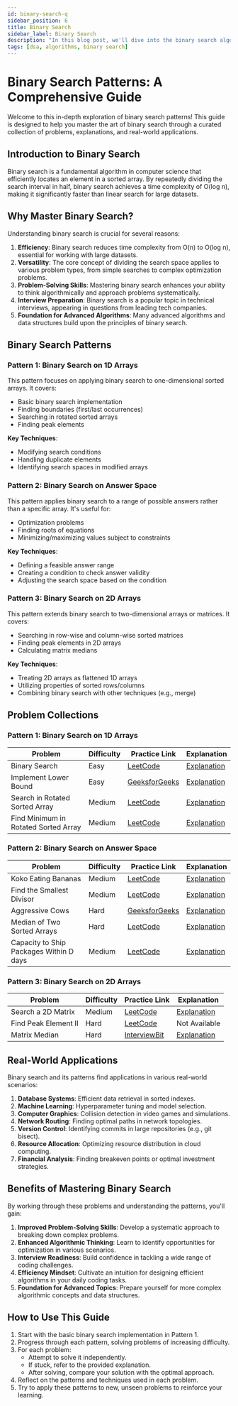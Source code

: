 ```yaml
---
id: binary-search-q
sidebar_position: 6
title: Binary Search
sidebar_label: Binary Search
description: "In this blog post, we'll dive into the binary search algorithm, a fundamental technique in computer science for efficiently finding an element in a sorted array."
tags: [dsa, algorithms, binary search]
---
```


# Binary Search Patterns: A Comprehensive Guide

Welcome to this in-depth exploration of binary search patterns! This guide is designed to help you master the art of binary search through a curated collection of problems, explanations, and real-world applications.


## Introduction to Binary Search

Binary search is a fundamental algorithm in computer science that efficiently locates an element in a sorted array. By repeatedly dividing the search interval in half, binary search achieves a time complexity of O(log n), making it significantly faster than linear search for large datasets.

## Why Master Binary Search?

Understanding binary search is crucial for several reasons:

1. **Efficiency**: Binary search reduces time complexity from O(n) to O(log n), essential for working with large datasets.
2. **Versatility**: The core concept of dividing the search space applies to various problem types, from simple searches to complex optimization problems.
3. **Problem-Solving Skills**: Mastering binary search enhances your ability to think algorithmically and approach problems systematically.
4. **Interview Preparation**: Binary search is a popular topic in technical interviews, appearing in questions from leading tech companies.
5. **Foundation for Advanced Algorithms**: Many advanced algorithms and data structures build upon the principles of binary search.

## Binary Search Patterns

### Pattern 1: Binary Search on 1D Arrays

This pattern focuses on applying binary search to one-dimensional sorted arrays. It covers:

- Basic binary search implementation
- Finding boundaries (first/last occurrences)
- Searching in rotated sorted arrays
- Finding peak elements

**Key Techniques**:
- Modifying search conditions
- Handling duplicate elements
- Identifying search spaces in modified arrays

### Pattern 2: Binary Search on Answer Space

This pattern applies binary search to a range of possible answers rather than a specific array. It's useful for:

- Optimization problems
- Finding roots of equations
- Minimizing/maximizing values subject to constraints

**Key Techniques**:
- Defining a feasible answer range
- Creating a condition to check answer validity
- Adjusting the search space based on the condition

### Pattern 3: Binary Search on 2D Arrays

This pattern extends binary search to two-dimensional arrays or matrices. It covers:

- Searching in row-wise and column-wise sorted matrices
- Finding peak elements in 2D arrays
- Calculating matrix medians

**Key Techniques**:
- Treating 2D arrays as flattened 1D arrays
- Utilizing properties of sorted rows/columns
- Combining binary search with other techniques (e.g., merge)

## Problem Collections

### Pattern 1: Binary Search on 1D Arrays

| Problem | Difficulty | Practice Link | Explanation |
|---------|------------|---------------|-------------|
| Binary Search | Easy | [LeetCode](https://leetcode.com/problems/binary-search/) | [Explanation](https://takeuforward.org/data-structure/binary-search-explained/) |
| Implement Lower Bound | Easy | [GeeksforGeeks](https://www.geeksforgeeks.org/problems/floor-in-a-sorted-array-1587115620/1) | [Explanation](https://takeuforward.org/arrays/implement-lower-bound-bs-2/) |
| Search in Rotated Sorted Array | Medium | [LeetCode](https://leetcode.com/problems/search-in-rotated-sorted-array/) | [Explanation](https://takeuforward.org/data-structure/search-element-in-a-rotated-sorted-array/) |
| Find Minimum in Rotated Sorted Array | Medium | [LeetCode](https://leetcode.com/problems/find-minimum-in-rotated-sorted-array/) | [Explanation](https://takeuforward.org/data-structure/minimum-in-rotated-sorted-arrayy) |

### Pattern 2: Binary Search on Answer Space

| Problem | Difficulty | Practice Link | Explanation |
|---------|------------|---------------|-------------|
| Koko Eating Bananas | Medium | [LeetCode](https://leetcode.com/problems/koko-eating-bananas/) | [Explanation](https://takeuforward.org/binary-search/koko-eating-bananas/) |
| Find the Smallest Divisor | Medium | [LeetCode](https://leetcode.com/problems/find-the-smallest-divisor-given-a-threshold/) | [Explanation](https://takeuforward.org/arrays/find-the-smallest-divisor-given-a-threshold/) |
| Aggressive Cows | Hard | [GeeksforGeeks](https://www.geeksforgeeks.org/problems/aggressive-cows/0) | [Explanation](https://takeuforward.org/data-structure/aggressive-cows-detailed-solution/) |
| Median of Two Sorted Arrays | Hard | [LeetCode](https://leetcode.com/problems/median-of-two-sorted-arrays/) | [Explanation](https://takeuforward.org/data-structure/median-of-two-sorted-arrays-of-different-sizes) |
| Capacity to Ship Packages Within D days | Medium | [LeetCode](https://leetcode.com/problems/capacity-to-ship-packages-within-d-days/description/) | [Explanation](https://takeuforward.org/arrays/capacity-to-ship-packages-within-d-days/) |

### Pattern 3: Binary Search on 2D Arrays

| Problem | Difficulty | Practice Link | Explanation |
|---------|------------|---------------|-------------|
| Search a 2D Matrix | Medium | [LeetCode](https://leetcode.com/problems/search-a-2d-matrix/) | [Explanation](https://takeuforward.org/data-structure/search-in-a-sorted-2d-matrix/) |
| Find Peak Element II | Hard | [LeetCode](https://leetcode.com/problems/find-a-peak-element-ii) | Not Available |
| Matrix Median | Hard | [InterviewBit](https://www.interviewbit.com/problems/matrix-median/) | [Explanation](https://takeuforward.org/data-structure/median-of-row-wise-sorted-matrix/) |

## Real-World Applications

Binary search and its patterns find applications in various real-world scenarios:

1. **Database Systems**: Efficient data retrieval in sorted indexes.
2. **Machine Learning**: Hyperparameter tuning and model selection.
3. **Computer Graphics**: Collision detection in video games and simulations.
4. **Network Routing**: Finding optimal paths in network topologies.
5. **Version Control**: Identifying commits in large repositories (e.g., git bisect).
6. **Resource Allocation**: Optimizing resource distribution in cloud computing.
7. **Financial Analysis**: Finding breakeven points or optimal investment strategies.

## Benefits of Mastering Binary Search

By working through these problems and understanding the patterns, you'll gain:

1. **Improved Problem-Solving Skills**: Develop a systematic approach to breaking down complex problems.
2. **Enhanced Algorithmic Thinking**: Learn to identify opportunities for optimization in various scenarios.
3. **Interview Readiness**: Build confidence in tackling a wide range of coding challenges.
4. **Efficiency Mindset**: Cultivate an intuition for designing efficient algorithms in your daily coding tasks.
5. **Foundation for Advanced Topics**: Prepare yourself for more complex algorithmic concepts and data structures.

## How to Use This Guide

1. Start with the basic binary search implementation in Pattern 1.
2. Progress through each pattern, solving problems of increasing difficulty.
3. For each problem:
   - Attempt to solve it independently.
   - If stuck, refer to the provided explanation.
   - After solving, compare your solution with the optimal approach.
4. Reflect on the patterns and techniques used in each problem.
5. Try to apply these patterns to new, unseen problems to reinforce your learning.



